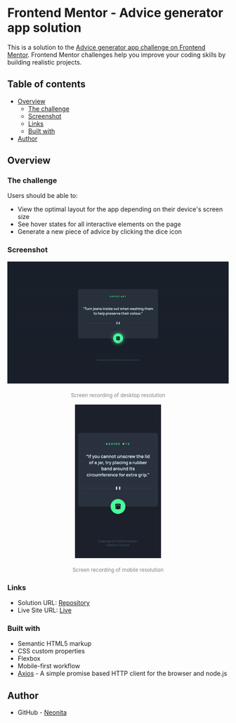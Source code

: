 # Frontend Mentor - Advice generator app solution

This is a solution to the [Advice generator app challenge on Frontend Mentor](https://www.frontendmentor.io/challenges/advice-generator-app-QdUG-13db). Frontend Mentor challenges help you improve your coding skills by building realistic projects.

## Table of contents

- [Overview](#overview)
  - [The challenge](#the-challenge)
  - [Screenshot](#screenshot)
  - [Links](#links)
  - [Built with](#built-with)
- [Author](#author)

## Overview

### The challenge

Users should be able to:

- View the optimal layout for the app depending on their device's screen size
- See hover states for all interactive elements on the page
- Generate a new piece of advice by clicking the dice icon

### Screenshot

<div align="center" >
<img src="design/sc-desktop.gif" />

<small style="color:grey">Screen recording of desktop resolution</small>

<img src="design/sc-mobile.gif" height="350" />

<small style="color:grey">Screen recording of mobile resolution</small>

</div>

### Links

- Solution URL: [Repository](https://github.com/neonita/Frontend-Mentor/tree/main/Junior/advice-generator-app-main)
- Live Site URL: [Live](https://neonita.github.io/Frontend-Mentor/Junior/advice-generator-app-main/)

### Built with

- Semantic HTML5 markup
- CSS custom properties
- Flexbox
- Mobile-first workflow
- [Axios](https://axios-http.com/) - A simple promise based HTTP client for the browser and node.js

## Author

- GitHub - [Neonita](https://github.com/neonita)
